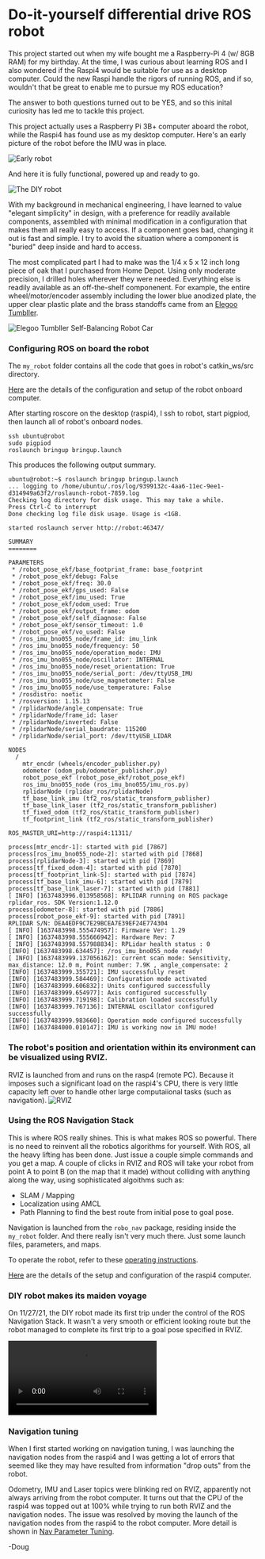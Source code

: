 # Do-it-yourself differential drive ROS robot
This project started out when my wife bought me a Raspberry-Pi 4 (w/ 8GB RAM) for my birthday.
At the time, I was curious about learning ROS and I also wondered if the Raspi4
would be suitable for use as a desktop computer. Could the new Raspi handle the
rigors of running ROS, and if so, wouldn't that be great to enable me to pursue my ROS education?

The answer to both questions turned out to be YES, and so this inital curiosity has led me to tackle this project.

This project actually uses a Raspberry Pi 3B+ computer aboard the robot, while
the Raspi4 has found use as my desktop computer. Here's an early picture of the robot before the IMU was in place.

![Early robot](images/early-robot.jpg)

And here it is fully functional, powered up and ready to go.

![The DIY robot](images/robot.jpg)

With my background in mechanical engineering, I have learned to value "elegant simplicity" in design, with a preference for readily available components, assembled with minimal modification in a configuration that makes them all really easy to access. If a component goes bad, changing it out is fast and simple. I try to avoid the situation where a component is "buried" deep inside and hard to access.

The most complicated part I had to make was the 1/4 x 5 x 12 inch long piece of oak that I purchased from Home Depot. Using only moderate precision, I drilled holes wherever they were needed. Everything else is readily available as an off-the-shelf componenent. For example, the entire wheel/motor/encoder assembly including the lower blue anodized plate, the upper clear plastic plate and the brass standoffs came from an [Elegoo Tumbller](https://www.amazon.com/dp/B07QWJH77V?psc=1&ref=ppx_yo2_dt_b_product_details).

![Elegoo Tumbller Self-Balancing Robot Car](images/elegoo-tumbller.jpg)

### Configuring ROS on board the robot
The `my_robot` folder contains all the code that goes in robot's catkin_ws/src directory.

[Here](setup-operate/setup-2nd-computer.md) are the details of the configuration and setup of the robot onboard computer.

After starting roscore on the desktop (raspi4), I ssh to robot, start pigpiod, then launch all of robot's onboard nodes.

```
ssh ubuntu@robot
sudo pigpiod
roslaunch bringup bringup.launch
```
This produces the following output summary. 
```
ubuntu@robot:~$ roslaunch bringup bringup.launch
... logging to /home/ubuntu/.ros/log/9399132c-4aa6-11ec-9ee1-d314949a63f2/roslaunch-robot-7859.log
Checking log directory for disk usage. This may take a while.
Press Ctrl-C to interrupt
Done checking log file disk usage. Usage is <1GB.

started roslaunch server http://robot:46347/

SUMMARY
========

PARAMETERS
 * /robot_pose_ekf/base_footprint_frame: base_footprint
 * /robot_pose_ekf/debug: False
 * /robot_pose_ekf/freq: 30.0
 * /robot_pose_ekf/gps_used: False
 * /robot_pose_ekf/imu_used: True
 * /robot_pose_ekf/odom_used: True
 * /robot_pose_ekf/output_frame: odom
 * /robot_pose_ekf/self_diagnose: False
 * /robot_pose_ekf/sensor_timeout: 1.0
 * /robot_pose_ekf/vo_used: False
 * /ros_imu_bno055_node/frame_id: imu_link
 * /ros_imu_bno055_node/frequency: 50
 * /ros_imu_bno055_node/operation_mode: IMU
 * /ros_imu_bno055_node/oscillator: INTERNAL
 * /ros_imu_bno055_node/reset_orientation: True
 * /ros_imu_bno055_node/serial_port: /dev/ttyUSB_IMU
 * /ros_imu_bno055_node/use_magnetometer: False
 * /ros_imu_bno055_node/use_temperature: False
 * /rosdistro: noetic
 * /rosversion: 1.15.13
 * /rplidarNode/angle_compensate: True
 * /rplidarNode/frame_id: laser
 * /rplidarNode/inverted: False
 * /rplidarNode/serial_baudrate: 115200
 * /rplidarNode/serial_port: /dev/ttyUSB_LIDAR

NODES
  /
    mtr_encdr (wheels/encoder_publisher.py)
    odometer (odom_pub/odometer_publisher.py)
    robot_pose_ekf (robot_pose_ekf/robot_pose_ekf)
    ros_imu_bno055_node (ros_imu_bno055/imu_ros.py)
    rplidarNode (rplidar_ros/rplidarNode)
    tf_base_link_imu (tf2_ros/static_transform_publisher)
    tf_base_link_laser (tf2_ros/static_transform_publisher)
    tf_fixed_odom (tf2_ros/static_transform_publisher)
    tf_footprint_link (tf2_ros/static_transform_publisher)

ROS_MASTER_URI=http://raspi4:11311/

process[mtr_encdr-1]: started with pid [7867]
process[ros_imu_bno055_node-2]: started with pid [7868]
process[rplidarNode-3]: started with pid [7869]
process[tf_fixed_odom-4]: started with pid [7870]
process[tf_footprint_link-5]: started with pid [7874]
process[tf_base_link_imu-6]: started with pid [7879]
process[tf_base_link_laser-7]: started with pid [7881]
[ INFO] [1637483996.013958568]: RPLIDAR running on ROS package rplidar_ros. SDK Version:1.12.0
process[odometer-8]: started with pid [7886]
process[robot_pose_ekf-9]: started with pid [7891]
RPLIDAR S/N: DEA4EDF9C7E29BCEA7E39EF24E774304
[ INFO] [1637483998.555474957]: Firmware Ver: 1.29
[ INFO] [1637483998.555666942]: Hardware Rev: 7
[ INFO] [1637483998.557988834]: RPLidar health status : 0
[INFO] [1637483998.634457]: /ros_imu_bno055_node ready!
[ INFO] [1637483999.137056162]: current scan mode: Sensitivity, max_distance: 12.0 m, Point number: 7.9K , angle_compensate: 2
[INFO] [1637483999.355721]: IMU successfully reset
[INFO] [1637483999.584469]: Configuration mode activated
[INFO] [1637483999.606832]: Units configured successfully
[INFO] [1637483999.654977]: Axis configured successfully
[INFO] [1637483999.719198]: Calibration loaded successfully
[INFO] [1637483999.767136]: INTERNAL oscillator configured successfully
[INFO] [1637483999.983660]: Operation mode configured successfully
[INFO] [1637484000.010147]: IMU is working now in IMU mode!
```

### The robot's position and orientation within its environment can be visualized using RVIZ.
RVIZ is launched from and runs on the rasp4 (remote PC). Because it imposes such a significant load on the raspi4's CPU, there is very little capacity left over to handle other large computaiional tasks (such as navigation).
![RVIZ](images/rviz.png)

### Using the ROS Navigation Stack
This is where ROS really shines. This is what makes ROS so powerful. There is no need to reinvent all the robotics algorithms for yourself. With ROS, all the heavy lifting has been done. Just issue a couple simple commands and you get a map. A couple of clicks in RVIZ and ROS will take your robot from point A to point B (on the map that it made) without colliding with anything along the way, using sophisticated algoithms such as:
* SLAM / Mapping
* Localization using AMCL
* Path Planning to find the best route from initial pose to goal pose.

Navigation is launched from the `robo_nav` package, residing inside the `my_robot` folder. And there really isn't very much there. Just some launch files, parameters, and maps.

To operate the robot, refer to these [operating instructions](setup-operate/operate-robot.md).

[Here](setup-operate/ubuntu-install.md) are the details of the setup and configuration of the raspi4 computer.

### DIY robot makes its maiden voyage
On 11/27/21, the DIY robot made its first trip under the control of the ROS Navigation Stack. It wasn't a very smooth or efficient looking route but the robot managed to complete its first trip to a goal pose specified in RVIZ.

![First excursion using RVIZ](videos/IMG_2534.mp4)

### Navigation tuning
When I first started working on navigation tuning, I was launching the navigation nodes from the raspi4 and I was getting a lot of errors that seemed like they may have resulted from information "drop outs" from the robot.

Odometry, IMU and Laser topics were blinking red on RVIZ, apparently not always arriving from the robot computer. It turns out that the CPU of the raspi4 was topped out at 100% while trying to run both RVIZ and the navigation nodes. The issue was resolved by moving the launch of the navigation nodes from the raspi4 to the robot computer. More detail is shown in [Nav Parameter Tuning](nav_param_tuning/nav_parameter_tuning_notes.md).

-Doug
